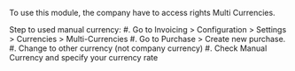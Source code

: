 To use this module, the company have to access rights Multi Currencies.

Step to used manual currency: \#. Go to Invoicing \> Configuration \>
Settings \> Currencies \> Multi-Currencies \#. Go to Purchase \> Create
new purchase. \#. Change to other currency (not company currency) \#.
Check Manual Currency and specify your currency rate
